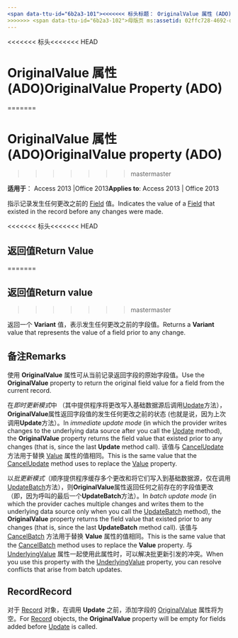```yaml
---
<span data-ttu-id="6b2a3-101"><<<<<<< 标头标题： OriginalValue 属性 (ADO) TOCTitle: OriginalValue 属性 (ADO) === 标题： OriginalValue 属性 (ADO) TOCTitle: OriginalValue 属性 (ADO)</span><span class="sxs-lookup"><span data-stu-id="6b2a3-101"><<<<<<< HEAD title: OriginalValue Property (ADO) TOCTitle: OriginalValue Property (ADO) ======= title: OriginalValue property (ADO) TOCTitle: OriginalValue property (ADO)</span></span>
>>>>>>> <span data-ttu-id="6b2a3-102">母版页 ms:assetid: 02ffc728-4692-d439-e2a6-2f02cca53a71 ms:mtpsurl: https://msdn.microsoft.com/library/JJ248798(v=office.15) ms:contentKeyID: 48542974 ms.date: 09/18/2015 mtps_version: office.15.aspx</span><span class="sxs-lookup"><span data-stu-id="6b2a3-102">master ms:assetid: 02ffc728-4692-d439-e2a6-2f02cca53a71 ms:mtpsurl: https://msdn.microsoft.com/library/JJ248798(v=office.15) ms:contentKeyID: 48542974 ms.date: 09/18/2015 mtps_version: v=office.15</span></span>
---
```


<span data-ttu-id="6b2a3-103"><<<<<<< 标头</span><span class="sxs-lookup"><span data-stu-id="6b2a3-103"><<<<<<< HEAD</span></span>
# <a name="originalvalue-property-ado"></a><span data-ttu-id="6b2a3-104">OriginalValue 属性 (ADO)</span><span class="sxs-lookup"><span data-stu-id="6b2a3-104">OriginalValue Property (ADO)</span></span>
=======
# <a name="originalvalue-property-ado"></a><span data-ttu-id="6b2a3-105">OriginalValue 属性 (ADO)</span><span class="sxs-lookup"><span data-stu-id="6b2a3-105">OriginalValue property (ADO)</span></span>
>>>>>>> <span data-ttu-id="6b2a3-106">master</span><span class="sxs-lookup"><span data-stu-id="6b2a3-106">master</span></span>

<span data-ttu-id="6b2a3-107">**适用于**： Access 2013 |Office 2013</span><span class="sxs-lookup"><span data-stu-id="6b2a3-107">**Applies to**: Access 2013 | Office 2013</span></span>

<span data-ttu-id="6b2a3-108">指示记录发生任何更改之前的 [Field](field-object-ado.md) 值。</span><span class="sxs-lookup"><span data-stu-id="6b2a3-108">Indicates the value of a [Field](field-object-ado.md) that existed in the record before any changes were made.</span></span>

<span data-ttu-id="6b2a3-109"><<<<<<< 标头</span><span class="sxs-lookup"><span data-stu-id="6b2a3-109"><<<<<<< HEAD</span></span>
## <a name="return-value"></a><span data-ttu-id="6b2a3-110">返回值</span><span class="sxs-lookup"><span data-stu-id="6b2a3-110">Return Value</span></span>
=======
## <a name="return-value"></a><span data-ttu-id="6b2a3-111">返回值</span><span class="sxs-lookup"><span data-stu-id="6b2a3-111">Return value</span></span>
>>>>>>> <span data-ttu-id="6b2a3-112">master</span><span class="sxs-lookup"><span data-stu-id="6b2a3-112">master</span></span>

<span data-ttu-id="6b2a3-113">返回一个 **Variant** 值，表示发生任何更改之前的字段值。</span><span class="sxs-lookup"><span data-stu-id="6b2a3-113">Returns a **Variant** value that represents the value of a field prior to any change.</span></span>

## <a name="remarks"></a><span data-ttu-id="6b2a3-114">备注</span><span class="sxs-lookup"><span data-stu-id="6b2a3-114">Remarks</span></span>

<span data-ttu-id="6b2a3-115">使用 **OriginalValue** 属性可从当前记录返回字段的原始字段值。</span><span class="sxs-lookup"><span data-stu-id="6b2a3-115">Use the **OriginalValue** property to return the original field value for a field from the current record.</span></span>

<span data-ttu-id="6b2a3-116">在*即时更新模式*中 （其中提供程序将更改写入基础数据源后调用[Update](update-method-ado.md)方法）， **OriginalValue**属性返回字段值的发生任何更改之前的状态 (也就是说，因为上次调用**Update**方法）。</span><span class="sxs-lookup"><span data-stu-id="6b2a3-116">In *immediate update mode* (in which the provider writes changes to the underlying data source after you call the [Update](update-method-ado.md) method), the **OriginalValue** property returns the field value that existed prior to any changes (that is, since the last **Update** method call).</span></span> <span data-ttu-id="6b2a3-117">该值与 [CancelUpdate](cancelupdate-method-ado.md) 方法用于替换 [Value](value-property-ado.md) 属性的值相同。</span><span class="sxs-lookup"><span data-stu-id="6b2a3-117">This is the same value that the [CancelUpdate](cancelupdate-method-ado.md) method uses to replace the [Value](value-property-ado.md) property.</span></span>

<span data-ttu-id="6b2a3-118">以*批更新模式*（顺序提供程序缓存多个更改和将它们写入到基础数据源，仅在调用[UpdateBatch](updatebatch-method-ado.md)方法），则**OriginalValue**属性返回任何之前存在的字段值更改 （即，因为呼叫的最后一个**UpdateBatch**方法）。</span><span class="sxs-lookup"><span data-stu-id="6b2a3-118">In *batch update mode* (in which the provider caches multiple changes and writes them to the underlying data source only when you call the [UpdateBatch](updatebatch-method-ado.md) method), the **OriginalValue** property returns the field value that existed prior to any changes (that is, since the last **UpdateBatch** method call).</span></span> <span data-ttu-id="6b2a3-119">该值与 [CancelBatch](cancelbatch-method-ado.md) 方法用于替换 **Value** 属性的值相同。</span><span class="sxs-lookup"><span data-stu-id="6b2a3-119">This is the same value that the [CancelBatch](cancelbatch-method-ado.md) method uses to replace the **Value** property.</span></span> <span data-ttu-id="6b2a3-120">与 [UnderlyingValue](underlyingvalue-property-ado.md) 属性一起使用此属性时，可以解决批更新引发的冲突。</span><span class="sxs-lookup"><span data-stu-id="6b2a3-120">When you use this property with the [UnderlyingValue](underlyingvalue-property-ado.md) property, you can resolve conflicts that arise from batch updates.</span></span>

## <a name="record"></a><span data-ttu-id="6b2a3-121">Record</span><span class="sxs-lookup"><span data-stu-id="6b2a3-121">Record</span></span>

<span data-ttu-id="6b2a3-122">对于 [Record](record-object-ado.md) 对象，在调用 **Update** 之前，添加字段的 [OriginalValue](update-method-ado.md) 属性将为空。</span><span class="sxs-lookup"><span data-stu-id="6b2a3-122">For [Record](record-object-ado.md) objects, the **OriginalValue** property will be empty for fields added before [Update](update-method-ado.md) is called.</span></span>

